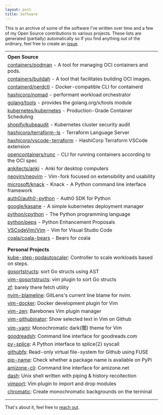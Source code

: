 ```yaml
---
layout: post
title: Software
---
```


This is an archive of some of the software I've written over time and a few of my Open Source contributions to various projects. These lists are generated (partially) automatically so If you find anything out of the ordinary, feel free to create an [issue](https://github.com/danishprakash/danishpraka.sh/issues/new).


| |
| :--- |
| |
| **Open Source** |
| [containers/podman](https://github.com/containers/podman/commits?author=danishprakash) - A tool for managing OCI containers and pods.|
| [containers/buildah](https://github.com/containers/buildah/commits?author=danishprakash) - A tool that facilitates building OCI images.|
| [containerd/nerdctl](https://github.com/containerd/nerdctl/commits?author=danishprakash) - Docker-compatible CLI for containerd |
| [hashicorp/nomad](https://github.com/hashicorp/nomad/commits?author=danishprakash) - performant workload orchestrator |
| [golang/tools](https://github.com/golang/tools/commits?author=danishprakash) - provides the golang.org/x/tools module |
| [kubernetes/kubernetes](https://github.com/kubernetes/kubernetes/commits?author=danishprakash) -  Production-Grade Container Scheduling |
| [shopify/kubeaudit](https://github.com/shopify/kubeaudit/commits?author=danishprakash) - Kubernetes cluster security audit |
| [hashicorp/terraform-ls](https://github.com/hashicorp/terraform-ls/commits?author=danishprakash) -  Terraform Language Server |
| [hashicorp/vscode-terraform](https://github.com/hashicorp/vscode-terraform/commits?author=danishprakash) -  HashiCorp Terraform VSCode extension |
| [opencontainers/runc](https://github.com/opencontainers/runc/commits?author=danishprakash) - CLI for running containers according to the OCI spec |
| [ankitects/anki](https://github.com/ankitects/anki/commits?author=danishprakash) - Anki for desktop computers |
| [neovim/neovim](https://github.com/neovim/neovim/commits?author=danishprakash) - Vim-fork focused on extensibility and usability |
| [microsoft/knack](https://github.com/microsoft/knack/commits?author=danishprakash) -  Knack - A Python command line interface framework |
| [auth0/auth0-python](https://github.com/auth0/auth0-python/commits?author=danishprakash) - Auth0 SDK for Python |
| [google/kasane](https://github.com/google/kasane/commits?author=danishprakash) - A simple kubernetes deployment manager |
| [python/cpython](https://github.com/python/cpython/commits?author=danishprakash) - The Python programming language |
| [python/peps](https://github.com/python/peps/commits?author=danishprakash) - Python Enhancement Proposals |
| [VSCodeVim/Vim](https://github.com/VSCodeVim/Vim/commits?author=danishprakash) - Vim for Visual Studio Code |
| [coala/coala-bears](https://github.com/coala/coala-bears/commits?author=danishprakash) - Bears for coala |
| |
| |
| **Personal Projects** |
| [kube-step-podautoscaler](https://github.com/danishprakash/kube-step-podautoscaler): Controller to scale workloads based on steps. |
| [gosortstructs](https://github.com/danishprakash/gosortstructs): sort Go structs using AST |
| [vim-gosortstructs](https://github.com/danishprakash/vim-gosortstructs): vim plugin to sort Go structs |
| [zf](https://github.com/danishprakash/zf): barely there fetch utility |
| [nvim-blameline](https://github.com/danishprakash/nvim-blameline): GitLens's current line blame for nvim. |
| [vim-docker](https://github.com/danishprakash/vim-docker): Docker development plugin for Vim |
| [vim-zen](https://github.com/danishprakash/vim-zen): Barebones Vim plugin manager |
| [vim-githubinator](https://github.com/danishprakash/vim-githubinator): Show selected text in Vim on Github |
| [vim-yami](https://github.com/danishprakash/vim-yami): Monochromatic dark(闇) theme for Vim |
| [goodreadsh](https://github.com/danishprakash/goodreadsh): Command line interface for goodreads.com |
| [py-splice](https://github.com/danishprakash/py-splice): A Python interface to splice(2) syscall |
| [githubfs](https://github.com/danishprakash/githubfs): Read-only virtual file-system for Github using FUSE |
| [pip-name](https://github.com/danishprakash/pip-name): Check whether a package name is available on PyPi |
| [amizone-cli](https://github.com/danishprakash/amizone-cli): Command line interface for amizone.net |
| [dash](https://github.com/danishprakash/dash): Unix shell written with piping & history recollection |
| [vimport](https://github.com/danishprakash/vimport): Vim plugin to import and drop modules |
| [chromatic](https://github.com/danishprakash/chromatic): Create monochromatic backgrounds on the terminal |
| |
| |
That's about it, feel free to [reach out](https://danishpraka.sh).
